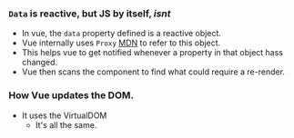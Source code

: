 ### `Data` is reactive, but JS by itself, _isnt_

- In vue, the `data` property defined is a reactive object.
- Vue internally uses `Proxy` [MDN](https://developer.mozilla.org/en-US/docs/Web/JavaScript/Reference/Global_Objects/Proxy) to refer to this object.
- This helps vue to get notified whenever a property in that object hass changed.
- Vue then scans the component to find what could require a re-render.

### How Vue updates the DOM.

- It uses the VirtualDOM
  - It's all the same.
